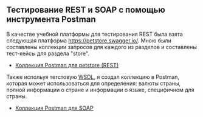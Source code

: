 ## Тестирование REST и SOAP с помощью инструмента Postman
В качестве учебной платформы для тестирования REST была взята следующая платформа https://petstore.swagger.io/. Мною были составлены коллекции запросов для каждого из разделов и составлены тест-кейсы для раздела "store".
<ul>
<li><a href = "https://www.postman.com/cloudy-robot-688203/workspace/petstore/collection/31408658-a5eceec5-b75d-4097-afb1-3df7e95aabdd">Коллекция Postman для petstore (REST)</a></li>
</ul>
Также испольуя тетстовую <a href = "http://webservices.oorsprong.org/websamples.countryinfo/CountryInfoService.wso?WSDL">WSDL</a>, я создал коллекцию в Postman, которая может использоваться для определения: валюты страны, полной информации о стране и информации о языке, специфичном для страны.
<ul>
<li><a href = "https://www.postman.com/cloudy-robot-688203/workspace/petstore/collection/31408658-ce03edb3-8f29-400b-a356-9ee55fb125df">Коллекция Postman для SOAP</a></li>
</ul>